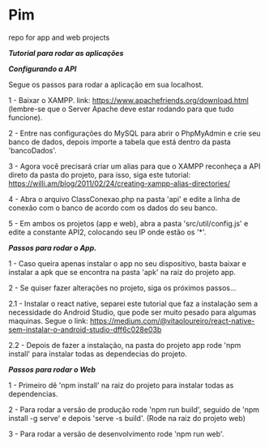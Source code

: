 # Pim
 repo for app and web projects
 
 ***Tutorial para rodar as aplicações***
 
 ***Configurando a API***
 
 Segue os passos para rodar a aplicação em sua localhost.
 
 1 - Baixar o XAMPP. link: https://www.apachefriends.org/download.html (lembre-se que o Server Apache deve estar rodando para que tudo funcione).
 
 2 - Entre nas configurações do MySQL para abrir o PhpMyAdmin e crie seu banco de dados, depois importe a tabela que está dentro da pasta 'bancoDados'.
 
 3 - Agora você precisará criar um alias para que o XAMPP reconheça a API direto da pasta do projeto, para isso, siga este tutorial: https://willi.am/blog/2011/02/24/creating-xampp-alias-directories/
 
 4 - Abra o arquivo ClassConexao.php na pasta 'api' e edite a linha de conexão com o banco de acordo com os dados do seu banco.
 
 5 - Em ambos os projetos (app e web), abra a pasta 'src/util/config.js' e edite a constante API2, colocando seu IP onde estão os '*'.
 
 ***Passos para rodar o App.***
 
 1 - Caso queira apenas instalar o app no seu dispositivo, basta baixar e instalar a apk que se encontra na pasta 'apk' na raiz do projeto app.
 
 2 - Se quiser fazer alterações no projeto, siga os próximos passos...
 
 2.1 - Instalar o react native, separei este tutorial que faz a instalação sem a necessidade do Android Studio, que pode ser muito pesado para algumas maquinas. Segue o link: https://medium.com/@vitaoloureiro/react-native-sem-instalar-o-android-studio-dff6c028e03b
 
 2.2 - Depois de fazer a instalação, na pasta do projeto app rode 'npm install' para instalar todas as dependecias do projeto.
 
 ***Passos para rodar o Web***
 
 1 - Primeiro dê 'npm install' na raiz do projeto para instalar todas as dependencias.
 
 2 - Para rodar a versão de produção rode 'npm run build', seguido de 'npm install -g serve' e depois 'serve -s build'. (Rode na raiz do projeto web)
 
 3 - Para rodar a versão de desenvolvimento rode 'npm run web'.
 
 
 
 
